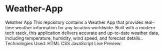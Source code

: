 # Weather-App
Weather App This repository contains a Weather App that provides real-time weather information for any location worldwide. Built with a modern tech stack, this application delivers accurate and up-to-date weather data, including temperature, humidity, wind speed, and forecast details..  Technologies Used: HTML CSS JavaScript  Live Preview:
